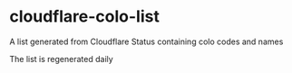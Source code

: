 # cloudflare-colo-list
A list generated from Cloudflare Status containing colo codes and names  
  
The list is regenerated daily
